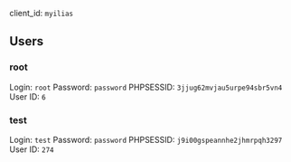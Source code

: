 

client_id: `myilias`

## Users
### root
Login: `root`
Password: `password`
PHPSESSID: `3jjug62mvjau5urpe94sbr5vn4`
User ID: `6`

### test
Login: `test`
Password: `password`
PHPSESSID: `j9i00gspeannhe2jhmrpqh3297`
User ID: `274`